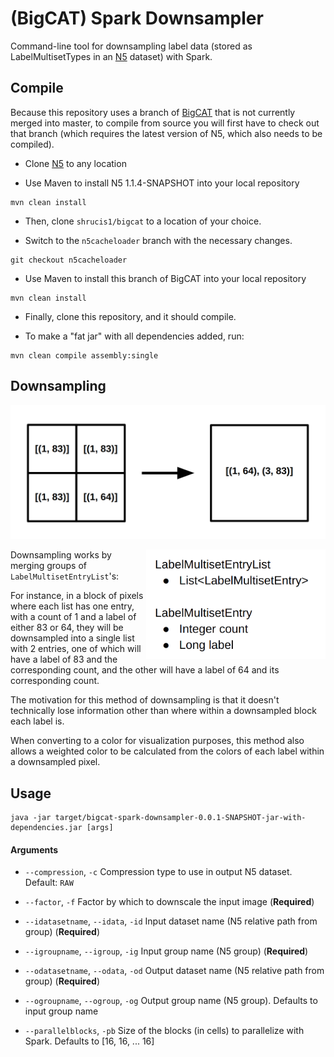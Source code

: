 # (BigCAT) Spark Downsampler
Command-line tool for downsampling label data (stored as LabelMultisetTypes in an [N5](https://github.com/saalfeldlab/n5) dataset) with Spark.

## Compile

Because this repository uses a branch of [BigCAT](https://github.com/shrucis1/bigcat) that is not currently merged into master, to compile from source you will first have to check out that branch (which requires the latest version of N5, which also needs to be compiled).

 - Clone [N5](https://github.com/saalfeldlab/n5) to any location

 - Use Maven to install N5 1.1.4-SNAPSHOT into your local repository

```
mvn clean install
```

 - Then, clone `shrucis1/bigcat` to a location of your choice.

 - Switch to the `n5cacheloader` branch with the necessary changes.

```
git checkout n5cacheloader
```

 - Use Maven to install this branch of BigCAT into your local repository

```
mvn clean install
```

 - Finally, clone this repository, and it should compile.

 - To make a "fat jar" with all dependencies added, run:

```
mvn clean compile assembly:single
```

## Downsampling

![Downsampling Operation](/img/downsampling_example.png)

<img align="right" src="/img/labelmultiset_structure.png" height=175 />

Downsampling works by merging groups of `LabelMultisetEntryList`'s:

For instance, in a block of pixels where each list has one entry,
with a count of 1 and a label of either 83 or 64, they will be downsampled
into a single list with 2 entries, one of which will have a label of 83
and the corresponding count, and the other will have a label of 64 and its
corresponding count.

The motivation for this method of downsampling is that it doesn't technically
lose information other than where within a downsampled block each label is.

When converting to a color for visualization purposes, this method also
allows a weighted color to be calculated from the colors of each label within
a downsampled pixel.

## Usage

```
java -jar target/bigcat-spark-downsampler-0.0.1-SNAPSHOT-jar-with-dependencies.jar [args]
```

#### Arguments

-  `--compression`, `-c`
   Compression type to use in output N5 dataset. Default: `RAW`
   
-  `--factor`, `-f`
   Factor by which to downscale the input image
   (**Required**)
   
-  `--idatasetname`, `--idata`, `-id`
   Input dataset name (N5 relative path from group)
   (**Required**)
   
-  `--igroupname`, `--igroup`, `-ig`
   Input group name (N5 group)
   (**Required**)
   
-  `--odatasetname`, `--odata`, `-od`
   Output dataset name (N5 relative path from group)
   (**Required**)
   
-  `--ogroupname`, `--ogroup`, `-og`
   Output group name (N5 group). Defaults to input group name
   
-  `--parallelblocks`, `-pb`
   Size of the blocks (in cells) to parallelize with Spark. Defaults to [16, 16, ... 16]
